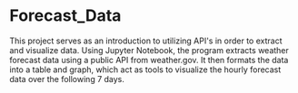 # Forecast_Data

This project serves as an introduction to utilizing API's in order to extract and visualize data. Using Jupyter Notebook, the program extracts weather forecast data using a public API from weather.gov. It then formats the data into a table and graph, which act as tools to visualize the hourly forecast data over the following 7 days. 
